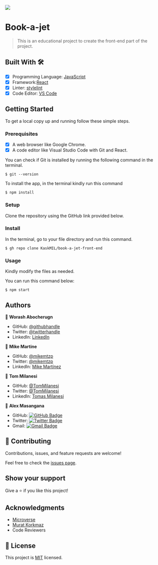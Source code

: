 ![](https://img.shields.io/badge/Microverse-blueviolet)

# Book-a-jet

> This is an educational project to create the front-end part of the project.

## Built With 🛠️

- [x] Programming Language: [JavaScript](https://www.javascript.com/)
- [x] Framework:[React](https://reactjs.org/)
- [x] Linter: [stylelint](https://stylelint.io/)
- [x] Code Editor: [VS Code](https://code.visualstudio.com/)

## Getting Started

To get a local copy up and running follow these simple steps.

### Prerequisites

- [x] A web browser like Google Chrome.
- [x] A code editor like Visual Studio Code with Git and React.

You can check if Git is installed by running the following command in the terminal.

```
$ git --version
```

To install the app, in the terminal kindly run this command

```
$ npm install
```

### Setup

Clone the repository using the GitHub link provided below.

### Install

In the terminal, go to your file directory and run this command.

```
$ gh repo clone KaskMIL/book-a-jet-front-end
```

### Usage

Kindly modify the files as needed.

You can run this command below:

```
$ npm start
```

## Authors

👤 **Worash Abocherugn**

- GitHub: [@githubhandle](https://github.com/worashf)
- Twitter: [@twitterhandle](https://twitter.com/WorashAboche)
- LinkedIn: [LinkedIn](https://www.linkedin.com/in/worash-abocherugn-a02219154/)

👤 **Mike Martine**

- GitHub: [
  @mikemtzp
  ](https://github.com/mikemtzp)
- Twitter: [
  @mikemtzp
  ](https://twitter.com/mikemtzp)
- LinkedIn: [Mike Martínez](https://www.linkedin.com/in/mike-mart%C3%ADnez/)

👤 **Tom Milanesi**

- GitHub: [@TomMilanesi](https://github.com/KaskMIL)
- Twitter: [@TomMilanesi](https://twitter.com/TomasMilanesi)
- LinkedIn: [Tomas Milanesi](https://www.linkedin.com/in/tomas-milanesi-3427bb185/)

👤 **Alex Masangana**

- GitHub: [![GitHub Badge](https://img.shields.io/badge/-Alexander-white?logo=GitHub&logoColor=181717&style=plastic)](https://github.com/masangana)
- Twitter: [![Twitter Badge](https://img.shields.io/badge/-Alexander-white?logo=Twitter&logoColor=1DA1F2&style=plastic)](https://twitter.com/alexmasangana)
- Gmail: [![Gmail Badge](https://img.shields.io/badge/-@Alexander-white?logo=Gmail&logoColor=EA4335&style=plastic)](mailto:alexmasangana@gmail.com)

## 🤝 Contributing

Contributions, issues, and feature requests are welcome!

Feel free to check the [issues page](https://github.com/KaskMIL/book-a-jet-front-end/issues).

## Show your support

Give a ⭐️ if you like this project!

## Acknowledgments

- [Microverse](https://www.microverse.org/)
- [Murat Korkmaz](https://www.behance.net/gallery/26425031/Vespa-Responsive-Redesign)
- Code Reviewers

## 📝 License

This project is [MIT](https://github.com/KaskMIL/book-a-jet-front-end/blob/dev/MIT.md) licensed.
